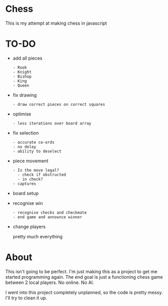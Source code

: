 # Chess
This is my attempt at making chess in javascript


# TO-DO
- add all pieces

      - Rook
      - Knight
      - Bishop
      - King
      - Queen
      
- fix drawing

      - draw correct pieces on correct squares
      
- optimise

      - less iterations over board array
      
- fix selection

      - accurate co-ords
      - no delay
      - ability to deselect
      
- piece movement

      - Is the move legal?
        - check if obstructed
        - in check?
      - captures
      
- board setup

- recognise win

      - recognise checks and checkmate
      - end game and announce winner
      
- change players

     pretty much everything

# About
This isn't going to be perfect. I'm just making this as a project to get me started programming again. The end goal is just a functioning chess game between 2 local players. No online. No AI. 

I went into this project completely unplanned, so the code is pretty messy. I'll try to clean it up.
